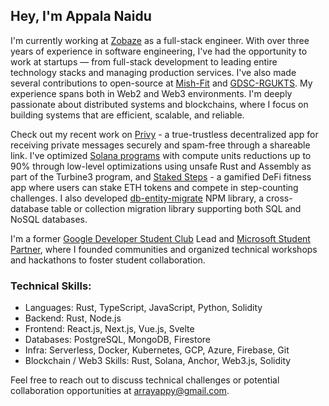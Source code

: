 ## Hey, I'm Appala Naidu

I'm currently working at [Zobaze](https://zobaze.com) as a full-stack engineer. With over three years of experience in software engineering, I've had the opportunity to work at startups — from full-stack development to leading entire technology stacks and managing production services. I've also made several contributions to open-source at [Mish-Fit](https://github.com/mish-fit) and [GDSC-RGUKTS](https://github.com/gdsc-rgukts). My experience spans both in Web2 and Web3 environments. I'm deeply passionate about distributed systems and blockchains, where I focus on building systems that are efficient, scalable, and reliable.

Check out my recent work on [Privy](https://privy-devnet.vercel.app) - a true-trustless decentralized app for receiving private messages securely and spam-free through a shareable link. I've optimized [Solana programs](https://github.com/arrayappy/solana-native-rust-q4) with compute units reductions up to 90% through low-level optimizations using unsafe Rust and Assembly as part of the Turbine3 program, and [Staked Steps](https://github.com/arrayappy/staked-steps) - a gamified DeFi fitness app where users can stake ETH tokens and compete in step-counting challenges. I also developed [db-entity-migrate](https://www.npmjs.com/package/db-entity-migrate
) NPM library, a cross-database table or collection migration library supporting both SQL and NoSQL databases.

I'm a former [Google Developer Student Club](https://developers.google.com/community/gdsc) Lead and [Microsoft Student Partner](https://mvp.microsoft.com/studentambassadors), where I founded communities and organized technical workshops and hackathons to foster student collaboration.

### Technical Skills:
- Languages: Rust, TypeScript, JavaScript, Python, Solidity
- Backend: Rust, Node.js
- Frontend: React.js, Next.js, Vue.js, Svelte
- Databases: PostgreSQL, MongoDB, Firestore
- Infra: Serverless, Docker, Kubernetes, GCP, Azure, Firebase, Git
- Blockchain / Web3 Skills: Rust, Solana, Anchor, Web3.js, Solidity

Feel free to reach out to discuss technical challenges or potential collaboration opportunities at arrayappy@gmail.com.
